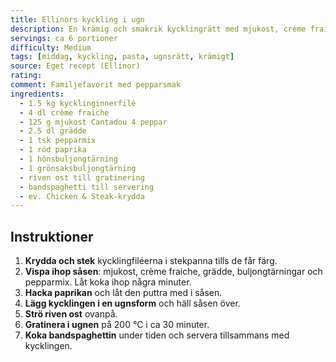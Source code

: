 ```yaml
---
title: Ellinors kyckling i ugn
description: En krämig och smakrik kycklingrätt med mjukost, crème fraiche och paprika. Perfekt att servera med bandspaghetti eller ris.
servings: ca 6 portioner
difficulty: Medium
tags: [middag, kyckling, pasta, ugnsrätt, krämigt]
source: Eget recept (Ellinor)
rating: 
comment: Familjefavorit med pepparsmak
ingredients:
  - 1.5 kg kycklinginnerfilé
  - 4 dl crème fraiche
  - 125 g mjukost Cantadou 4 peppar
  - 2.5 dl grädde
  - 1 tsk pepparmix
  - 1 röd paprika
  - 1 hönsbuljongtärning
  - 1 grönsaksbuljongtärning
  - riven ost till gratinering
  - bandspaghetti till servering
  - ev. Chicken & Steak-krydda
---
```


## Instruktioner

1. **Krydda och stek** kycklingfiléerna i stekpanna tills de får färg.  
2. **Vispa ihop såsen**: mjukost, crème fraiche, grädde, buljongtärningar och pepparmix. Låt koka ihop några minuter.  
3. **Hacka paprikan** och låt den puttra med i såsen.  
4. **Lägg kycklingen i en ugnsform** och häll såsen över.  
5. **Strö riven ost** ovanpå.  
6. **Gratinera i ugnen** på 200 °C i ca 30 minuter.  
7. **Koka bandspaghettin** under tiden och servera tillsammans med kycklingen.  
